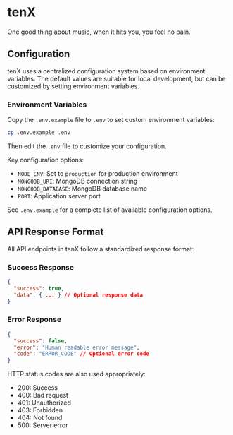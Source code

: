 # tenX

One good thing about music, when it hits you, you feel no pain.

## Configuration

tenX uses a centralized configuration system based on environment variables. The default values are suitable for local development, but can be customized by setting environment variables.

### Environment Variables

Copy the `.env.example` file to `.env` to set custom environment variables:

```bash
cp .env.example .env
```

Then edit the `.env` file to customize your configuration.

Key configuration options:

- `NODE_ENV`: Set to `production` for production environment
- `MONGODB_URI`: MongoDB connection string
- `MONGODB_DATABASE`: MongoDB database name
- `PORT`: Application server port

See `.env.example` for a complete list of available configuration options.

## API Response Format

All API endpoints in tenX follow a standardized response format:

### Success Response

```json
{
  "success": true,
  "data": { ... } // Optional response data
}
```

### Error Response

```json
{
  "success": false,
  "error": "Human readable error message",
  "code": "ERROR_CODE" // Optional error code
}
```

HTTP status codes are also used appropriately:

- 200: Success
- 400: Bad request
- 401: Unauthorized
- 403: Forbidden
- 404: Not found
- 500: Server error
